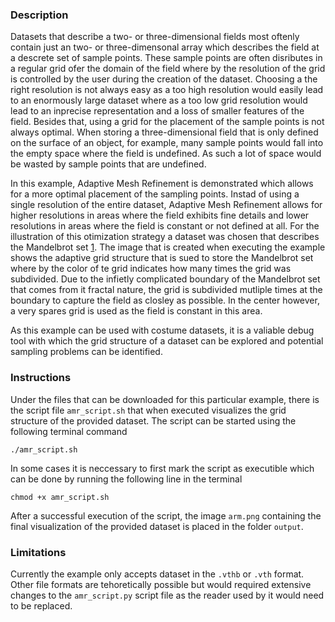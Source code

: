 ### Description ###
Datasets that describe a two- or three-dimensional fields most oftenly contain just an two- or three-dimensonal array which describes the field at a descrete set of sample points.
These sample points are often disributes in a regular grid ofer the domain of the field where by the resolution of the grid is controlled by the user during the creation of the dataset.
Choosing a the right resolution is not always easy as a too high resolution would easily lead to an enormously large dataset where as a too low grid resolution would lead to an inprecise representation and a loss of smaller features of the field.
Besides that, using a grid for the placement of the sample points is not always optimal.
When storing a three-dimensional field that is only defined on the surface of an object, for example, many sample points would fall into the empty space where the field is undefined.
As such a lot of space would be wasted by sample points that are undefined.

In this example, Adaptive Mesh Refinement is demonstrated which allows for a more optimal placement of the sampling points.
Instad of using a single resolution of the entire dataset, Adaptive Mesh Refinement allows for higher resolutions in areas where the field exhibits fine details and lower resolutions in areas where the field is constant or not defined at all.
For the illustration of this otimization strategy a dataset was chosen that describes the Mandelbrot set [1](#reference_dataset).
The image that is created when executing the example shows the adaptive grid structure that is sued to store the Mandelbrot set where by the color of te grid indicates how many times the grid was subdivided.
Due to the infietly complicated boundary of the Mandelbrot set that comes from it fractal nature, the grid is subdivided mutliple times at the boundary to capture the field as closley as possible.
In the center however, a very spares grid is used as the field is constant in this area.

As this example can be used with costume datasets, it is a valiable debug tool with which the grid structure of a dataset can be explored and potential sampling problems can be identified.

### Instructions ###
Under the files that can be downloaded for this particular example, there is the script file `amr_script.sh` that when executed visualizes the grid structure of the provided dataset. 
The script can be started using the following terminal command
```
./amr_script.sh
```
In some cases it is neccessary to first mark the script as executible which can be done by running the following line in the terminal
```
chmod +x amr_script.sh
```
After a successful execution of the script, the image `arm.png` containing the final visualization of the provided dataset is placed in the folder `output`. 

### Limitations ###
Currently the example only accepts dataset in the `.vthb` or `.vth` format.
Other file formats are tehoretically possible but would required extensive changes to the `amr_script.py` script file as the reader used by it would need to be replaced.